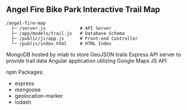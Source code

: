 ## Angel Fire Bike Park Interactive Trail Map

```
/angel-fire-map
  ├─ /server.js             # API Server
  ├─ /app/models/trail.js   # Database Schema
  ├─ /public/js/app.js      # Front-end Controller
  └─ /public/index.html     # HTML Index
```

MongoDB hosted by mlab to store GeoJSON trails
Express API server to provide trail data
Angular application utilizing Google Maps JS API

npm Packages:
- express
- mongoose
- geolocation-marker
- lodash